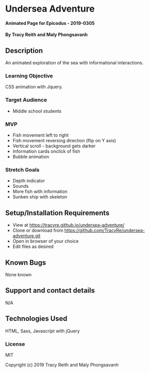 # Undersea Adventure

#### Animated Page  for Epicodus - 2019-0305

#### By Tracy Reith and Maly Phongsavanh

## Description
An animated exploration of the sea with informational interactions.


### Learning Objective

CSS animation with Jquery.

### Target Audience
* Middle school students



### MVP
* Fish movement left to right
* Fish movement reversing direction (flip on Y axis)
* Vertical scroll - background gets darker
* Information cards onclick of fish
* Bubble animation


### Stretch Goals
* Depth indicator
* Sounds
* More fish with information
* Sunken ship with skeleton



## Setup/Installation Requirements

* View at https://tracyre.github.io/undersea-adventure/
* Clone or download from https://github.com/TracyRe/undersea-adventure.git
* Open in browser of your choice
* Edit files as desired


## Known Bugs

None known

## Support and contact details

N/A

## Technologies Used

HTML, Sass, Javascript with jQuery

### License

MIT

Copyright (c) 2019 Tracy Reith and Maly Phongsavanh
